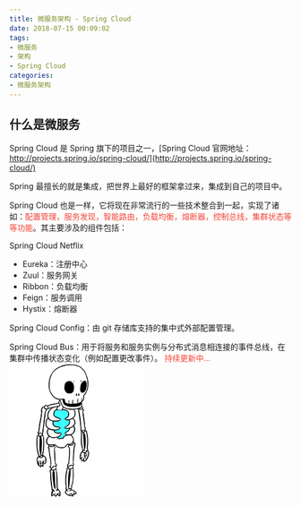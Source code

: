 ```yaml
---
title: 微服务架构 - Spring Cloud
date: 2018-07-15 00:09:02
tags:
- 微服务
- 架构
- Spring Cloud
categories:
- 微服务架构
---
```


## 什么是微服务

Spring Cloud 是 Spring 旗下的项目之一，[Spring Cloud 官网地址：http://projects.spring.io/spring-cloud/](http://projects.spring.io/spring-cloud/)

Spring 最擅长的就是集成，把世界上最好的框架拿过来，集成到自己的项目中。
<!-- more -->
Spring Cloud 也是一样，它将现在非常流行的一些技术整合到一起，实现了诸如：<span style="color: #f44336">配置管理，服务发现，智能路由，负载均衡，熔断器，控制总线，集群状态等等功能</span>。其主要涉及的组件包括：

Spring Cloud Netflix

- Eureka：注册中心
- Zuul：服务网关
- Ribbon：负载均衡
- Feign：服务调用
- Hystix：熔断器

Spring Cloud Config：由 git 存储库支持的集中式外部配置管理。

Spring Cloud Bus：用于将服务和服务实例与分布式消息相连接的事件总线，在集群中传播状态变化（例如配置更改事件）。
<span style="color: #f44336">持续更新中...</span>
<img src="/images/Come on/Come on2.gif">

